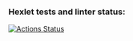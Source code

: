 ### Hexlet tests and linter status:
[![Actions Status](https://github.com/kirill-chertkov/java-project-lvl1/workflows/hexlet-check/badge.svg)](https://github.com/kirill-chertkov/java-project-lvl1/actions)